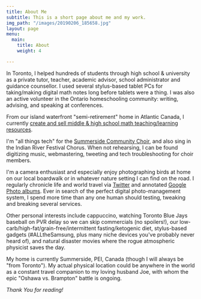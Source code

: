 ```yaml
---
title: About Me
subtitle: This is a short page about me and my work.
img_path: "/images/20190206_185658.jpg"
layout: page
menu:
  main:
    title: About
    weight: 4

---
```

In Toronto, I helped hundreds of students through high school & university as a private tutor, teacher, academic advisor, school administrator and guidance counsellor. I used several stylus-based tablet PCs for taking/making digital math notes long before tablets were a thing. I was also an active volunteer in the Ontario homeschooling community: writing, advising, and speaking at conferences.

From our island waterfront "semi-retirement" home in Atlantic Canada, I currently [create and sell middle & high school math teaching/learning resources](https://www.teacherspayteachers.com/Store/Sarah-Rainsberger).

I'm "all things tech" for the [Summerside Community Choir](http://www.summersidechoir.ca/), and also sing in the Indian River Festival Chorus. When not rehearsing, I can be found digitizing music, webmastering, tweeting and tech troubleshooting for choir members.

I'm a camera enthusiast and especially enjoy photographing birds at home on our local boardwalk or in whatever nature setting I can find on the road. I regularly chronicle life and world travel via [Twitter](https://twitter.com/sarah11918) and annotated [Google Photo albums](https://plus.google.com/+SarahRainsberger/palette). Ever in search of the perfect digital photo-management system, I spend more time than any one human should testing, tweaking and breaking several services.

Other personal interests include cappuccino, watching Toronto Blue Jays baseball on PVR delay so we can skip commercials (no spoilers!), our low-carb/high-fat/grain-free/intermittent fasting/ketogenic diet, stylus-based gadgets (#ALLtheSamsung, plus many niche devices you've probably never heard of), and natural disaster movies where the rogue atmospheric physicist saves the day.

My home is currently Summerside, PEI, Canada (though I will always be "from Toronto"). My actual physical location could be anywhere in the world as a constant travel companion to my loving husband Joe, with whom the epic "Oshawa vs. Brampton" battle is ongoing.

_Thank You for reading!_